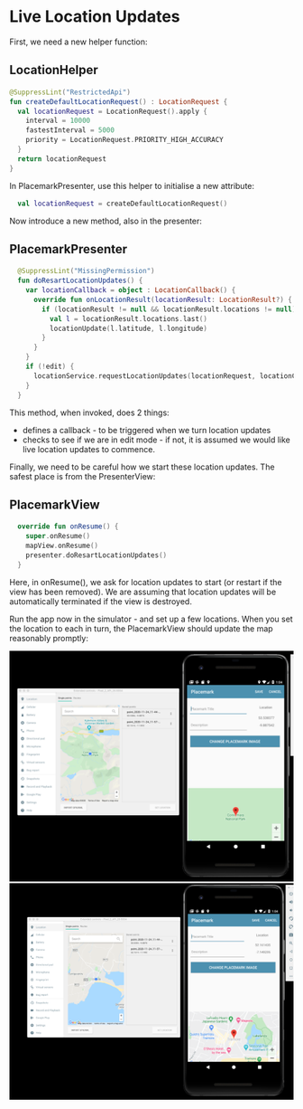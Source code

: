 # Live Location Updates

First, we need a new helper function:

## LocationHelper

```kotlin
@SuppressLint("RestrictedApi")
fun createDefaultLocationRequest() : LocationRequest {
  val locationRequest = LocationRequest().apply {
    interval = 10000
    fastestInterval = 5000
    priority = LocationRequest.PRIORITY_HIGH_ACCURACY
  }
  return locationRequest
}
```

In PlacemarkPresenter, use this helper to initialise a new attribute:

```kotlin
  val locationRequest = createDefaultLocationRequest()
```

Now introduce a new method, also in the presenter:

## PlacemarkPresenter

```kotlin
  @SuppressLint("MissingPermission")
  fun doResartLocationUpdates() {
    var locationCallback = object : LocationCallback() {
      override fun onLocationResult(locationResult: LocationResult?) {
        if (locationResult != null && locationResult.locations != null) {
          val l = locationResult.locations.last()
          locationUpdate(l.latitude, l.longitude)
        }
      }
    }
    if (!edit) {
      locationService.requestLocationUpdates(locationRequest, locationCallback, null)
    }
  }
```

This method, when invoked, does 2 things:

- defines a callback - to be triggered when we turn location updates
- checks to see if we are in edit mode - if not, it is assumed we would like live location updates to commence.

Finally, we need to be careful how we start these location updates. The safest place is from the PresenterView:

## PlacemarkView

```kotlin
  override fun onResume() {
    super.onResume()
    mapView.onResume()
    presenter.doResartLocationUpdates()
  }
```

Here, in onResume(), we ask for location updates to start (or restart if the view has been removed). We are assuming that location updates will be automatically terminated if the view is destroyed.

Run the app now in the simulator - and set up a few locations. When you set the location to each in turn, the PlacemarkView should update the map reasonably promptly:

![](img/05.png)
![](img/06.png)

